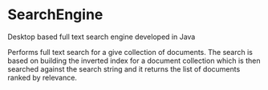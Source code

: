 # SearchEngine
Desktop based full text search engine developed in Java

Performs full text search for a give collection of documents.
The search is based on building the inverted index for a document collection which is then searched against the search string
and it returns the list of documents ranked by relevance.
